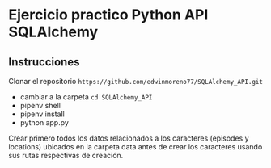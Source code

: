 # Ejercicio practico Python API SQLAlchemy

## Instrucciones

Clonar el repositorio `https://github.com/edwinmoreno77/SQLAlchemy_API.git`

- cambiar a la carpeta `cd SQLAlchemy_API`
- pipenv shell
- pipenv install
- python app.py

Crear primero todos los datos relacionados a los caracteres (episodes y locations) ubicados en la carpeta data antes de crear los caracteres usando sus rutas respectivas de creación.
